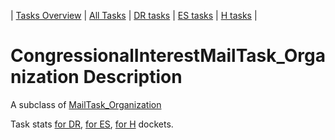 | [Tasks Overview](tasks-overview.md) | [All Tasks](../alltasks.md) | [DR tasks](../docs-DR/tasklist.md) | [ES tasks](../docs-ES/tasklist.md) | [H tasks](../docs-H/tasklist.md) |

# CongressionalInterestMailTask_Organization Description

A subclass of [MailTask_Organization](MailTask_Organization.md)

Task stats [for DR](../docs-DR/CongressionalInterestMailTask_Organization.md), [for ES](../docs-ES/CongressionalInterestMailTask_Organization.md), [for H](../docs-H/CongressionalInterestMailTask_Organization.md) dockets.

